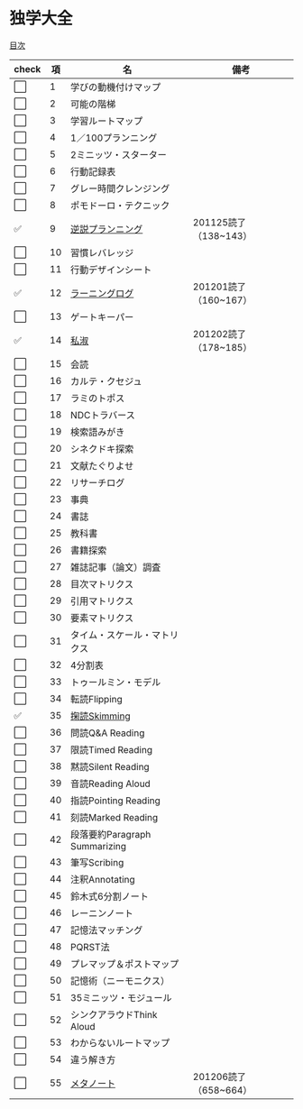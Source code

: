 # 独学大全
[目次](https://www.diamond.co.jp/book/9784478108536.html)

|check|項|名|備考|
|--|--|--|--|
|:white_large_square:|1|学びの動機付けマップ||
|:white_large_square:|2|可能の階梯||
|:white_large_square:|3|学習ルートマップ||
|:white_large_square:|4|1／100プランニング||
|:white_large_square:|5|2ミニッツ・スターター||
|:white_large_square:|6|行動記録表||
|:white_large_square:|7|グレー時間クレンジング||
|:white_large_square:|8|ポモドーロ・テクニック||
|:white_check_mark:|9|[逆説プランニング](9_逆説プランニング.md)|201125読了（138~143）|
|:white_large_square:|10|習慣レバレッジ||
|:white_large_square:|11|行動デザインシート||
|:white_check_mark:|12|[ラーニングログ](12_ラーニングログ.md)|201201読了（160~167）|
|:white_large_square:|13|ゲートキーパー||
|:white_check_mark:|14|[私淑](14_私淑.md)|201202読了（178~185）|
|:white_large_square:|15|会読||
|:white_large_square:|16|カルテ・クセジュ||
|:white_large_square:|17|ラミのトポス||
|:white_large_square:|18|NDCトラバース||
|:white_large_square:|19|検索語みがき||
|:white_large_square:|20|シネクドキ探索||
|:white_large_square:|21|文献たぐりよせ||
|:white_large_square:|22|リサーチログ||
|:white_large_square:|23|事典||
|:white_large_square:|24|書誌||
|:white_large_square:|25|教科書||
|:white_large_square:|26|書籍探索||
|:white_large_square:|27|雑誌記事（論文）調査||
|:white_large_square:|28|目次マトリクス||
|:white_large_square:|29|引用マトリクス||
|:white_large_square:|30|要素マトリクス||
|:white_large_square:|31|タイム・スケール・マトリクス||
|:white_large_square:|32|4分割表||
|:white_large_square:|33|トゥールミン・モデル||
|:white_large_square:|34|転読Flipping||
|:white_check_mark:|35|[掬読Skimming](35_掬読.md)||
|:white_large_square:|36|問読Q&A Reading||
|:white_large_square:|37|限読Timed Reading||
|:white_large_square:|38|黙読Silent Reading||
|:white_large_square:|39|音読Reading Aloud||
|:white_large_square:|40|指読Pointing Reading||
|:white_large_square:|41|刻読Marked Reading||
|:white_large_square:|42|段落要約Paragraph Summarizing||
|:white_large_square:|43|筆写Scribing||
|:white_large_square:|44|注釈Annotating||
|:white_large_square:|45|鈴木式6分割ノート||
|:white_large_square:|46|レーニンノート||
|:white_large_square:|47|記憶法マッチング||
|:white_large_square:|48|PQRST法||
|:white_large_square:|49|プレマップ＆ポストマップ||
|:white_large_square:|50|記憶術（ニーモニクス）||
|:white_large_square:|51|35ミニッツ・モジュール||
|:white_large_square:|52|シンクアラウドThink Aloud||
|:white_large_square:|53|わからないルートマップ||
|:white_large_square:|54|違う解き方||
|:white_large_square:|55|[メタノート](55_メタノート.md)|201206読了（658~664）|
